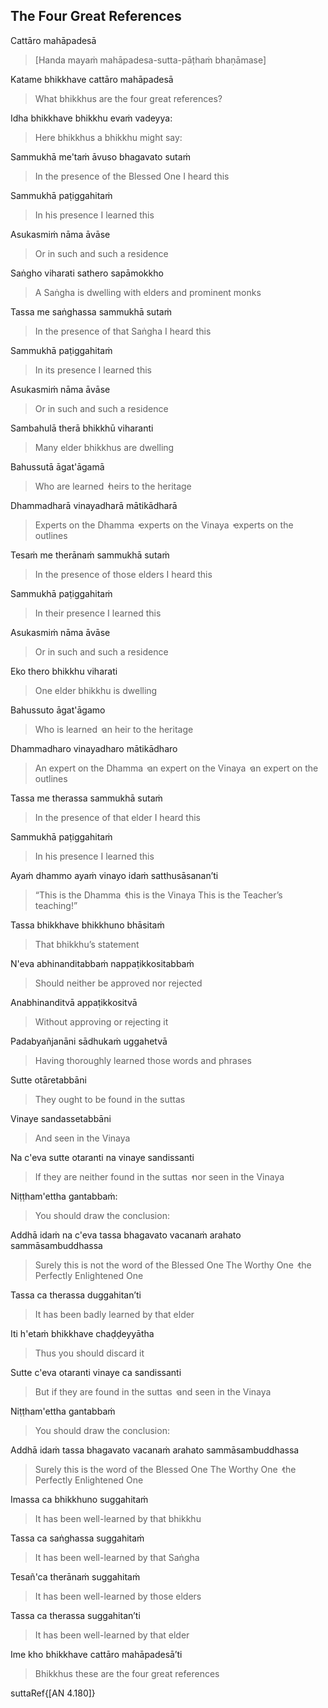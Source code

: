 ## The Four Great References<a id="four-great-references"></a>
Cattāro mahāpadesā

> [Handa mayaṁ mahāpadesa-sutta-pāṭhaṁ bhaṇāmase]

Katame bhikkhave cattāro mahāpadesā

<div class="english">

> What bhikkhus are the four great references?

</div>

Idha bhikkhave bhikkhu evaṁ vadeyya:

<div class="english">

> Here bhikkhus a bhikkhu might say:

</div>

Sammukhā me'taṁ āvuso bhagavato sutaṁ

<div class="english">

> In the presence of the Blessed One I heard this

</div>

Sammukhā paṭiggahitaṁ

<div class="english">

> In his presence I learned this

</div>

Asukasmiṁ nāma āvāse

<div class="english">

> Or in such and such a residence

</div>

Saṅgho viharati sathero sapāmokkho

<div class="english">

> A Saṅgha is dwelling with elders and prominent monks

</div>

Tassa me saṅghassa sammukhā sutaṁ

<div class="english">

> In the presence of that Saṅgha I heard this

</div>

Sammukhā paṭiggahitaṁ

<div class="english">

> In its presence I learned this

</div>

Asukasmiṁ nāma āvāse

<div class="english">

> Or in such and such a residence

</div>

Sambahulā therā bhikkhū viharanti

<div class="english">

> Many elder bhikkhus are dwelling

</div>

Bahussutā āgat'āgamā

<div class="english">

> Who are learned  ̓  heirs to the heritage

</div>

Dhammadharā vinayadharā mātikādharā

<div class="english">

> Experts on the Dhamma  ̓  experts on the Vinaya  ̓  experts on the outlines

</div>

Tesaṁ me therānaṁ sammukhā sutaṁ

<div class="english">

> In the presence of those elders I heard this

</div>

Sammukhā paṭiggahitaṁ

<div class="english">

> In their presence I learned this

</div>

Asukasmiṁ nāma āvāse

<div class="english">

> Or in such and such a residence

</div>

Eko thero bhikkhu viharati

<div class="english">

> One elder bhikkhu is dwelling

</div>

Bahussuto āgat'āgamo

<div class="english">

> Who is learned  ̓  an heir to the heritage

</div>

Dhammadharo vinayadharo mātikādharo

<div class="english">

> An expert on the Dhamma  ̓  an expert on the Vinaya  ̓  an expert on the outlines

</div>

Tassa me therassa sammukhā sutaṁ

<div class="english">

> In the presence of that elder I heard this

</div>

Sammukhā paṭiggahitaṁ

<div class="english">

> In his presence I learned this

</div>

Ayaṁ dhammo ayaṁ vinayo idaṁ satthusāsanan’ti

<div class="english">

> “This is the Dhamma  ̓  this is the Vinaya
> This is the Teacher’s teaching!”

</div>

Tassa bhikkhave bhikkhuno bhāsitaṁ

<div class="english">

> That bhikkhu’s statement

</div>

N'eva abhinanditabbaṁ nappaṭikkositabbaṁ

<div class="english">

> Should neither be approved nor rejected

</div>

Anabhinanditvā appaṭikkositvā

<div class="english">

> Without approving or rejecting it

</div>

Padabyañjanāni sādhukaṁ uggahetvā

<div class="english">

> Having thoroughly learned those words and phrases

</div>

Sutte otāretabbāni

<div class="english">

> They ought to be found in the suttas

</div>

Vinaye sandassetabbāni

<div class="english">

> And seen in the Vinaya

</div>

Na c'eva sutte otaranti na vinaye sandissanti

<div class="english">

> If they are neither found in the suttas  ̓  nor seen in the Vinaya

</div>

Niṭṭham'ettha gantabbaṁ:

<div class="english">

> You should draw the conclusion:

</div>

Addhā idaṁ na c'eva tassa bhagavato vacanaṁ arahato sammāsambuddhassa

<div class="english">

> Surely this is not the word of the Blessed One
> The Worthy One  ̓  the Perfectly Enlightened One

</div>

Tassa ca therassa duggahitan’ti

<div class="english">

> It has been badly learned by that elder

</div>

Iti h'etaṁ bhikkhave chaḍḍeyyātha

<div class="english">

> Thus you should discard it

</div>

Sutte c'eva otaranti vinaye ca sandissanti

<div class="english">

> But if they are found in the suttas  ̓  and seen in the Vinaya

</div>

Niṭṭham'ettha gantabbaṁ

<div class="english">

> You should draw the conclusion:

</div>

Addhā idaṁ tassa bhagavato vacanaṁ arahato sammāsambuddhassa

<div class="english">

> Surely this is the word of the Blessed One
> The Worthy One  ̓  the Perfectly Enlightened One

</div>

Imassa ca bhikkhuno suggahitaṁ

<div class="english">

> It has been well-learned by that bhikkhu

</div>

Tassa ca saṅghassa suggahitaṁ

<div class="english">

> It has been well-learned by that Saṅgha

</div>

Tesañ'ca therānaṁ suggahitaṁ

<div class="english">

> It has been well-learned by those elders

</div>

Tassa ca therassa suggahitan’ti

<div class="english">

> It has been well-learned by that elder

</div>

Ime kho bhikkhave cattāro mahāpadesā’ti

<div class="english">

> Bhikkhus these are the four great references

</div>

suttaRef{[AN 4.180]}
